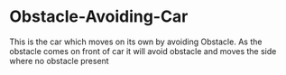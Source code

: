# Obstacle-Avoiding-Car
This is the car which moves on its own by avoiding Obstacle. As the obstacle comes on front of car it will avoid obstacle and moves the side where no obstacle present
